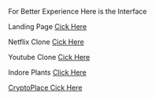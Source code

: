 <p>For Better Experience <span> Here is the Interface </span> </p>
<p>Landing Page <a href="https://gregarious-caramel-42bf4b.netlify.app/">Cick Here</a></p>
<p>Netflix Clone <a href="https://lively-zuccutto-623d56.netlify.app">Cick Here</a></p>
<p>Youtube Clone <a href="https://glittery-faun-50fb82.netlify.app/">Cick Here</a></p>
<p>Indore Plants <a href="https://stirring-crostata-684b59.netlify.app/">Click Here</p>
<p>CryptoPlace <a href="https://regal-choux-739976.netlify.app/">Cick Here</a></p>

